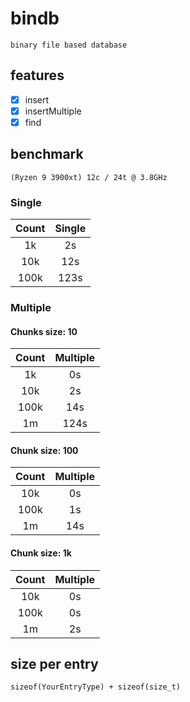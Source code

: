 # bindb

`binary file based database`

## features

- [X] insert
- [X] insertMultiple
- [X] find

## benchmark

`(Ryzen 9 3900xt) 12c / 24t @ 3.8GHz`

### Single

| Count | Single |
| :---: | :----: |
| 1k    | 2s     |
| 10k   | 12s    |
| 100k  | 123s   |

### Multiple

#### Chunks size: 10

| Count | Multiple |
| :---: | :------: |
| 1k    | 0s       |
| 10k   | 2s       |
| 100k  | 14s      |
| 1m    | 124s     |

#### Chunk size: 100

| Count | Multiple |
| :---: | :------: |
| 10k   | 0s       |
| 100k  | 1s       |
| 1m    | 14s      |

#### Chunk size: 1k

| Count | Multiple |
| :---: | :------: |
| 10k   | 0s       |
| 100k  | 0s       |
| 1m    | 2s       |


## size per entry

`sizeof(YourEntryType) + sizeof(size_t)`
